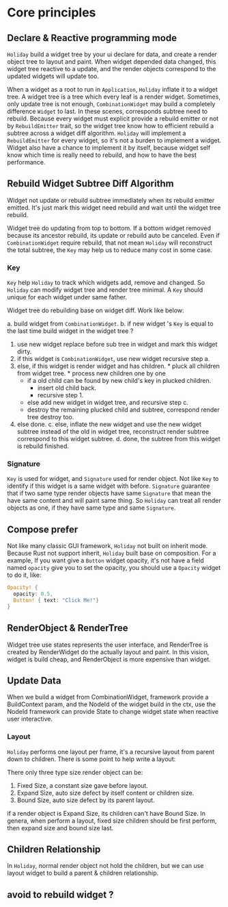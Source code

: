 # Core principles

## Declare & Reactive programming mode

`Holiday` build a widget tree by your ui declare for data, and create a render object tree to layout and paint.
When widget depended data changed, this widget tree reactive to a update, and the render objects correspond to the updated widgets will update too. 

When a widget as a root to run in `Application`, `Holiday` inflate it to a widget tree. A widget tree is a tree which every leaf is a render widget. Sometimes, only update tree is not enough, `CombinationWidget` may build a completely difference `Widget` to last. In these scenes, corresponds subtree need to rebuild. Because every widget must explicit provide a rebuild emitter or not by `RebuildEmitter` trait, so the widget tree know how to efficient rebuild a subtree across a widget diff algorithm. `Holiday` will implement a `RebuildEmitter` for every widget, so it's not a burden to implement a widget. Widget also have a chance to implement it by itself, because widget self know which time is really need to rebuild, and how to have the best performance. 

## Rebuild Widget Subtree Diff Algorithm

Widget not update or rebuild subtree immediately when its rebuild emitter emitted. It's just mark this widget need rebuild and wait until the widget tree rebuild. 

Widget tree do updating from top to bottom. If a bottom widget removed because its ancestor rebuild, its update or rebuild auto be canceled. Even if `CombinationWidget` require rebuild, that not mean `Holiday` will reconstruct the total subtree, the `Key` may help us to reduce many cost in some case.

### Key

`Key` help `Holiday` to track which widgets add, remove and changed. So `Holiday` can modify widget tree and render tree minimal. A `Key` should unique for each widget under same father.

Widget tree do rebuilding base on widget diff. Work like below:

a. build widget from `CombinationWidget`.
b. if new widget 's `Key` is equal to the last time build widget in the widget tree ?
  1. use new widget replace before sub tree in widget and mark this widget dirty.
  2. if this widget is `CombinationWidget`, use new widget recursive step a.
  3. else, if this widget is render widget and has children.
    * pluck all children from widget tree.
    * process new children one by one
      - if a old child can be found by new child's key in plucked children.
        * insert old child back.
        * recursive step 1.
      - else add new widget in widget tree, and recursive step c.
      - destroy the remaining plucked child and subtree, correspond render tree destroy too.
  4. else done.
c. else, inflate the new widget and use the new widget subtree instead of the old in widget tree, reconstruct render subtree correspond to this widget subtree.
d. done, the subtree from this widget is rebuild finished.



### Signature

`Key` is used for widget, and `Signature` used for render object. Not like `Key` to identify if this widget is a same widget with before. `Signature` guarantee that if two same type render objects have same `Signature` that mean the have same content and will paint same thing. So `Holiday` can treat all render objects as one, if they have same type and same `Signature`.


## Compose prefer

Not like many classic GUI framework, `Holiday` not built on inherit mode. Because Rust not support inherit, `Holiday` built base on composition. For a example, If you want give a `Button` widget opacity, it's not have a field named `opacity` give you to set the opacity, you should use a `Opacity` widget to do it, like:

```rust
Opacity! {
  opacity: 0.5,
  Button! { text: "Click Me!"}
}
```

## RenderObject & RenderTree 

Widget tree use states represents the user interface, and RenderTree is created by RenderWidget do the actually layout and paint. In this vision, widget is build cheap, and RenderObject is more expensive than widget.

## Update Data

When we build a widget from CombinationWidget, framework provide a BuildContext param, and the NodeId of the widget build in the ctx, use the NodeId framework can provide State<Self> to change widget state when reactive user interactive. 

### Layout

`Holiday` performs one layout per frame, it's a recursive layout from parent down to children. There is some point to help write a layout:

There only three type size render object can be:

1. Fixed Size, a constant size gave before layout.
2. Expand Size, auto size defect by itself content or children size.
3. Bound Size, auto size defect by its parent layout.

if a render object is Expand Size, its children can't have Bound Size. In genera, when perform a layout, fixed size children should be first perform, then expand size and bound size last.


## Children Relationship

In `Holiday`, normal render object not hold the children, but we can use layout widget to build a parent & children relationship.


## avoid to rebuild widget ?
